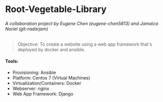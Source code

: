 # Root-Vegetable-Library
###### A collaboration project by Eugene Chen (eugene-chen5813) and Jamaica Noriel (git-radarjam)
> Objective: To create a website using a web app framework that's deployed by docker and ansible. 

#### Tools:
- Provisioning: Ansible
- Platform: Centos 7 (Virtual Machines)
- Virtualization/Containers: Docker
- Webserver: nginx
- Web App Framework: Django
